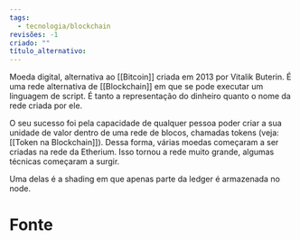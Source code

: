```yaml
---
tags:
  - tecnologia/blockchain
revisões: -1
criado: ""
título_alternativo:
---
```

Moeda digital, alternativa ao [[Bitcoin]] criada em 2013 por Vitalik Buterin. É uma rede alternativa de [[Blockchain]] em que se pode executar um linguagem de script. É tanto a representação do dinheiro quanto o nome da rede criada por ele. 

O seu sucesso foi pela capacidade de qualquer pessoa poder criar a sua unidade de valor dentro de uma rede de blocos, chamadas tokens (veja: [[Token na Blockchain]]). Dessa forma, várias moedas começaram a ser criadas na rede da Etherium. Isso tornou a rede muito grande, algumas técnicas começaram a surgir. 

Uma delas é a shading em que apenas parte da ledger é armazenada no node. 

# Fonte
